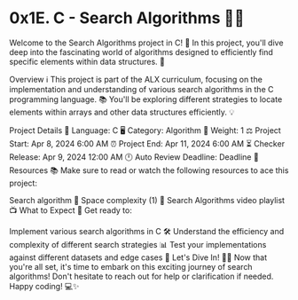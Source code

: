 # 0x1E. C - Search Algorithms 🕵️‍♂️
Welcome to the Search Algorithms project in C! 🎉 In this project, you'll dive deep into the fascinating world of algorithms designed to efficiently find specific elements within data structures. 🚀

Overview ℹ️
This project is part of the ALX curriculum, focusing on the implementation and understanding of various search algorithms in the C programming language. 📚 You'll be exploring different strategies to locate elements within arrays and other data structures efficiently. 💡

Project Details 📝
Language: C 🖥️
Category: Algorithm 🤖
Weight: 1 ⚖️
Project Start: Apr 8, 2024 6:00 AM ⏰
Project End: Apr 11, 2024 6:00 AM ⏳
Checker Release: Apr 9, 2024 12:00 AM 🕛
Auto Review Deadline: Deadline 📅
Resources 📚
Make sure to read or watch the following resources to ace this project:

Search algorithm 🧭
Space complexity (1) 🌌
Search Algorithms video playlist 📺
What to Expect 🤔
Get ready to:

Implement various search algorithms in C 🛠️
Understand the efficiency and complexity of different search strategies 📊
Test your implementations against different datasets and edge cases 🧪
Let's Dive In! 🏊‍♂️
Now that you're all set, it's time to embark on this exciting journey of search algorithms! Don't hesitate to reach out for help or clarification if needed. Happy coding! 💻✨
